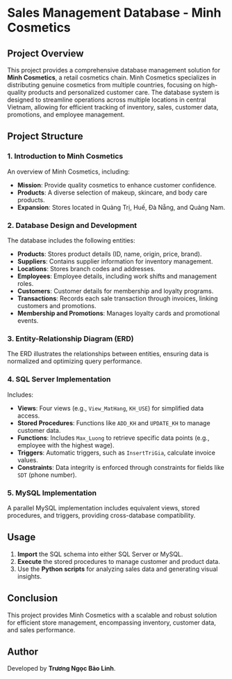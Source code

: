 # Sales Management Database - Minh Cosmetics
## Project Overview
This project provides a comprehensive database management solution for **Minh Cosmetics**, a retail cosmetics chain. Minh Cosmetics specializes in distributing genuine cosmetics from multiple countries, focusing on high-quality products and personalized customer care. The database system is designed to streamline operations across multiple locations in central Vietnam, allowing for efficient tracking of inventory, sales, customer data, promotions, and employee management.

## Project Structure

### 1. Introduction to Minh Cosmetics
An overview of Minh Cosmetics, including:
- **Mission**: Provide quality cosmetics to enhance customer confidence.
- **Products**: A diverse selection of makeup, skincare, and body care products.
- **Expansion**: Stores located in Quảng Trị, Huế, Đà Nẵng, and Quảng Nam.

### 2. Database Design and Development
The database includes the following entities:
- **Products**: Stores product details (ID, name, origin, price, brand).
- **Suppliers**: Contains supplier information for inventory management.
- **Locations**: Stores branch codes and addresses.
- **Employees**: Employee details, including work shifts and management roles.
- **Customers**: Customer details for membership and loyalty programs.
- **Transactions**: Records each sale transaction through invoices, linking customers and promotions.
- **Membership and Promotions**: Manages loyalty cards and promotional events.

### 3. Entity-Relationship Diagram (ERD)
The ERD illustrates the relationships between entities, ensuring data is normalized and optimizing query performance.

### 4. SQL Server Implementation
Includes:
- **Views**: Four views (e.g., `View_MatHang`, `KH_USE`) for simplified data access.
- **Stored Procedures**: Functions like `ADD_KH` and `UPDATE_KH` to manage customer data.
- **Functions**: Includes `Max_Luong` to retrieve specific data points (e.g., employee with the highest wage).
- **Triggers**: Automatic triggers, such as `InsertTriGia`, calculate invoice values.
- **Constraints**: Data integrity is enforced through constraints for fields like `SDT` (phone number).

### 5. MySQL Implementation
A parallel MySQL implementation includes equivalent views, stored procedures, and triggers, providing cross-database compatibility.

## Usage
1. **Import** the SQL schema into either SQL Server or MySQL.
2. **Execute** the stored procedures to manage customer and product data.
3. Use the **Python scripts** for analyzing sales data and generating visual insights.

## Conclusion
This project provides Minh Cosmetics with a scalable and robust solution for efficient store management, encompassing inventory, customer data, and sales performance.

## Author
Developed by **Trương Ngọc Bảo Linh**.
